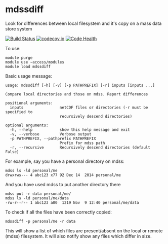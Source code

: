 # mdssdiff
Look for differences between local filesystem and it's copy on a mass data store system

[![Build Status](https://travis-ci.org/coecms/mdssdiff.svg?branch=master)](https://travis-ci.org/coecms/mdssdiff)
[![codecov.io](https://codecov.io/github/coecms/mdssdiff/coverage.svg?branch=master)](https://codecov.io/github/coecms/mdssdiff?branch=master)
[![Code Health](https://landscape.io/github/coecms/mdssdiff/master/landscape.svg?style=flat)](https://landscape.io/github/coecms/mdssdiff/master)

To use:

```
module purge
module use ~access/modules
module load mdssdiff
```

Basic usage message:
```
usage: mdssdiff [-h] [-v] [-p PATHPREFIX] [-r] inputs [inputs ...]

Compare local directories and those on mdss. Report differences

positional arguments:
  inputs                netCDF files or directories (-r must be specified to
                        recursively descend directories)

optional arguments:
  -h, --help            show this help message and exit
  -v, --verbose         Verbose output
  -p PATHPREFIX, --pathprefix PATHPREFIX
                        Prefix for mdss path
  -r, --recursive       Recursively descend directories (default False)
```

For example, say you have a personal directory on mdss:
```
mdss ls -ld personal/me
drwxrws--- 4 abc123 x77 92 Dec 14  2014 personal/me
```
And you have used mdss to put another directory there
```
mdss put -r data personal/me/
mdss ls -ld personal/me/data
-rw-r--r-- 1 abc123 a00  1219 Nov  9 12:40 personal/me/data
```
To check if all the files have been correctly copied:
```
mdssdiff -p personal/me -r data
```
This will show a list of which files are present/absent on the local or remote (mdss) filesystem. It 
will also notify show any files which differ in size.
